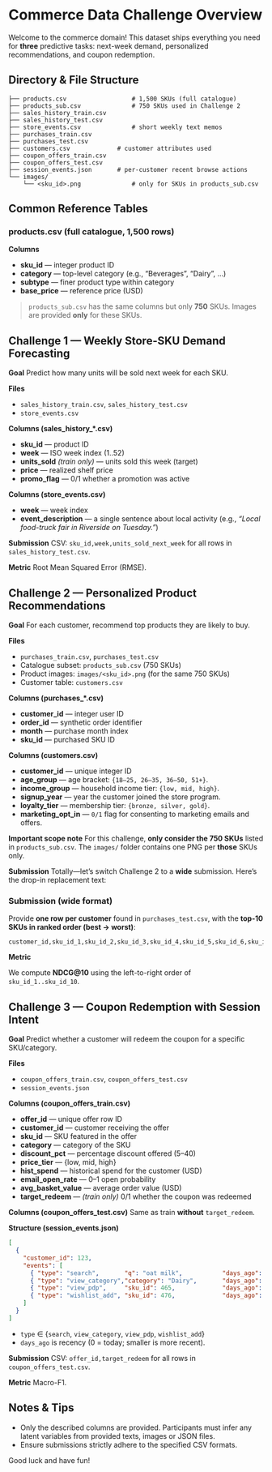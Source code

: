 # Commerce Data Challenge Overview

Welcome to the commerce domain! This dataset ships everything you need for **three** predictive tasks: next-week demand, personalized recommendations, and coupon redemption. 


## Directory & File Structure

```
├── products.csv                  # 1,500 SKUs (full catalogue)
├── products_sub.csv              # 750 SKUs used in Challenge 2 
├── sales_history_train.csv
├── sales_history_test.csv
├── store_events.csv              # short weekly text memos
├── purchases_train.csv
├── purchases_test.csv
├── customers.csv             # customer attributes used 
├── coupon_offers_train.csv
├── coupon_offers_test.csv
├── session_events.json       # per-customer recent browse actions
└── images/
    └── <sku_id>.png              # only for SKUs in products_sub.csv
```


## Common Reference Tables

### products.csv  (full catalogue, 1,500 rows)

**Columns**

* **sku\_id** — integer product ID
* **category** — top-level category (e.g., “Beverages”, “Dairy”, …)
* **subtype** — finer product type within category
* **base\_price** — reference price (USD)

> `products_sub.csv` has the same columns but only **750** SKUs. Images are provided **only** for these SKUs.


## Challenge 1 — Weekly Store-SKU Demand Forecasting

**Goal**
Predict how many units will be sold next week for each SKU.

**Files**

* `sales_history_train.csv`, `sales_history_test.csv`
* `store_events.csv` 

**Columns (sales\_history\_\*.csv)**

* **sku\_id** — product ID
* **week** — ISO week index (1..52)
* **units\_sold** *(train only)* — units sold this week (target)
* **price** — realized shelf price
* **promo\_flag** — 0/1 whether a promotion was active

**Columns (store\_events.csv)**

* **week** — week index
* **event\_description** — a single sentence about local activity (e.g., *“Local food-truck fair in Riverside on Tuesday.”*)

**Submission**
CSV: `sku_id,week,units_sold_next_week` for all rows in `sales_history_test.csv`.

**Metric**
Root Mean Squared Error (RMSE).


## Challenge 2 — Personalized Product Recommendations

**Goal**
For each customer, recommend top products they are likely to buy.

**Files**

* `purchases_train.csv`, `purchases_test.csv`
* Catalogue subset: `products_sub.csv` (750 SKUs)
* Product images: `images/<sku_id>.png` (for the same 750 SKUs)
* Customer table: `customers.csv`

**Columns (purchases\_\*.csv)**

* **customer\_id** — integer user ID
* **order\_id** — synthetic order identifier
* **month** — purchase month index
* **sku\_id** — purchased SKU ID

**Columns (customers.csv)**

* **customer\_id** — unique integer ID 
* **age\_group** — age bracket: `{18–25, 26–35, 36–50, 51+}`.
* **income\_group** — household income tier: `{low, mid, high}`.
* **signup\_year** — year the customer joined the store program.
* **loyalty\_tier** — membership tier: `{bronze, silver, gold}`.
* **marketing\_opt\_in** — `0/1` flag for consenting to marketing emails and offers.


**Important scope note**
For this challenge, **only consider the 750 SKUs** listed in `products_sub.csv`. The `images/` folder contains one PNG per **those** SKUs only.

**Submission**
Totally—let’s switch Challenge 2 to a **wide** submission. Here’s the drop-in replacement text:

### Submission (wide format)

Provide **one row per customer** found in `purchases_test.csv`, with the **top-10 SKUs in ranked order (best → worst)**:

```
customer_id,sku_id_1,sku_id_2,sku_id_3,sku_id_4,sku_id_5,sku_id_6,sku_id_7,sku_id_8,sku_id_9,sku_id_10
```


**Metric**

We compute **NDCG\@10** using the left-to-right order of `sku_id_1..sku_id_10`.



## Challenge 3 — Coupon Redemption with Session Intent

**Goal**
Predict whether a customer will redeem the coupon for a specific SKU/category.

**Files**

* `coupon_offers_train.csv`, `coupon_offers_test.csv`
* `session_events.json`

**Columns (coupon\_offers\_train.csv)**

* **offer\_id** — unique offer row ID
* **customer\_id** — customer receiving the offer
* **sku\_id** — SKU featured in the offer
* **category** — category of the SKU
* **discount\_pct** — percentage discount offered (5–40)
* **price\_tier** — {low, mid, high}
* **hist\_spend** — historical spend for the customer (USD)
* **email\_open\_rate** — 0–1 open probability
* **avg\_basket\_value** — average order value (USD)
* **target\_redeem** — *(train only)* 0/1 whether the coupon was redeemed

**Columns (coupon\_offers\_test.csv)**
Same as train **without** `target_redeem`.

**Structure (session\_events.json)**

```json
[
  {
    "customer_id": 123,
    "events": [
      { "type": "search",       "q": "oat milk",           "days_ago": 2 },
      { "type": "view_category","category": "Dairy",       "days_ago": 1 },
      { "type": "view_pdp",     "sku_id": 465,             "days_ago": 1 },
      { "type": "wishlist_add", "sku_id": 476,             "days_ago": 0 }
    ]
  }
]
```

* `type` ∈ {`search`, `view_category`, `view_pdp`, `wishlist_add`}
* `days_ago` is recency (0 = today; smaller is more recent).

**Submission**
CSV: `offer_id,target_redeem` for all rows in `coupon_offers_test.csv`.

**Metric**
Macro-F1.



## Notes & Tips

- Only the described columns are provided. Participants must infer any latent variables from provided texts, images or JSON files.
- Ensure submissions strictly adhere to the specified CSV formats.

Good luck and have fun!
